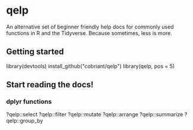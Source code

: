 # qelp

An alternative set of beginner friendly help docs for commonly used functions in R and the Tidyverse. Because sometimes, less is more.

## Getting started

library(devtools)
install_github("cobriant/qelp")
library(qelp, pos = 5)

## Start reading the docs!

### dplyr functions

?qelp::select
?qelp::filter
?qelp::mutate
?qelp::arrange
?qelp::summarize
?qelp::group_by
